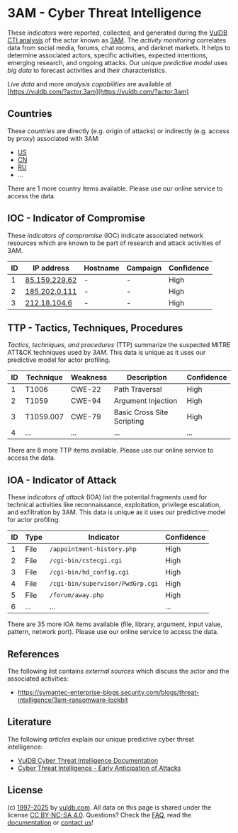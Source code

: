 # 3AM - Cyber Threat Intelligence

These _indicators_ were reported, collected, and generated during the [VulDB CTI analysis](https://vuldb.com/?kb.cti) of the actor known as [3AM](https://vuldb.com/?actor.3am). The _activity monitoring_ correlates data from social media, forums, chat rooms, and darknet markets. It helps to determine associated actors, specific activities, expected intentions, emerging research, and ongoing attacks. Our unique _predictive model_ uses _big data_ to forecast activities and their characteristics.

_Live data_ and more _analysis capabilities_ are available at [https://vuldb.com/?actor.3am](https://vuldb.com/?actor.3am)

## Countries

These _countries_ are directly (e.g. origin of attacks) or indirectly (e.g. access by proxy) associated with 3AM:

* [US](https://vuldb.com/?country.us)
* [CN](https://vuldb.com/?country.cn)
* [RU](https://vuldb.com/?country.ru)
* ...

There are 1 more country items available. Please use our online service to access the data.

## IOC - Indicator of Compromise

These _indicators of compromise_ (IOC) indicate associated network resources which are known to be part of research and attack activities of 3AM.

ID | IP address | Hostname | Campaign | Confidence
-- | ---------- | -------- | -------- | ----------
1 | [85.159.229.62](https://vuldb.com/?ip.85.159.229.62) | - | - | High
2 | [185.202.0.111](https://vuldb.com/?ip.185.202.0.111) | - | - | High
3 | [212.18.104.6](https://vuldb.com/?ip.212.18.104.6) | - | - | High

## TTP - Tactics, Techniques, Procedures

_Tactics, techniques, and procedures_ (TTP) summarize the suspected MITRE ATT&CK techniques used by _3AM_. This data is unique as it uses our predictive model for actor profiling.

ID | Technique | Weakness | Description | Confidence
-- | --------- | -------- | ----------- | ----------
1 | T1006 | CWE-22 | Path Traversal | High
2 | T1059 | CWE-94 | Argument Injection | High
3 | T1059.007 | CWE-79 | Basic Cross Site Scripting | High
4 | ... | ... | ... | ...

There are 6 more TTP items available. Please use our online service to access the data.

## IOA - Indicator of Attack

These _indicators of attack_ (IOA) list the potential fragments used for technical activities like reconnaissance, exploitation, privilege escalation, and exfiltration by 3AM. This data is unique as it uses our predictive model for actor profiling.

ID | Type | Indicator | Confidence
-- | ---- | --------- | ----------
1 | File | `/appointment-history.php` | High
2 | File | `/cgi-bin/cstecgi.cgi` | High
3 | File | `/cgi-bin/hd_config.cgi` | High
4 | File | `/cgi-bin/supervisor/PwdGrp.cgi` | High
5 | File | `/forum/away.php` | High
6 | ... | ... | ...

There are 35 more IOA items available (file, library, argument, input value, pattern, network port). Please use our online service to access the data.

## References

The following list contains _external sources_ which discuss the actor and the associated activities:

* https://symantec-enterprise-blogs.security.com/blogs/threat-intelligence/3am-ransomware-lockbit

## Literature

The following _articles_ explain our unique predictive cyber threat intelligence:

* [VulDB Cyber Threat Intelligence Documentation](https://vuldb.com/?kb.cti)
* [Cyber Threat Intelligence - Early Anticipation of Attacks](https://www.scip.ch/en/?labs.20201022)

## License

(c) [1997-2025](https://vuldb.com/?kb.changelog) by [vuldb.com](https://vuldb.com/?kb.about). All data on this page is shared under the license [CC BY-NC-SA 4.0](https://creativecommons.org/licenses/by-nc-sa/4.0/). Questions? Check the [FAQ](https://vuldb.com/?kb.faq), read the [documentation](https://vuldb.com/?kb) or [contact us](https://vuldb.com/?contact)!
